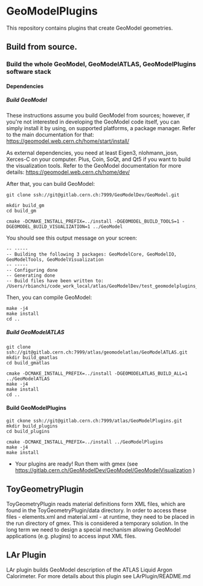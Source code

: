 # GeoModelPlugins

This repository contains plugins that create GeoModel geometries.

## Build from source.

### Build the whole GeoModel, GeoModelATLAS, GeoModelPlugins software stack

#### Dependencies


##### Build GeoModel

These instructions assume you build GeoModel from sources; however, if you're not interested in developing the GeoModel code itself, you can simply install it by using, on supported platforms, a package manager. Refer to the main documentation for that: https://geomodel.web.cern.ch/home/start/install/

As external dependencies, you need at least Eigen3, nlohmann_josn, Xerces-C on your computer. Plus, Coin, SoQt, and Qt5 if you want to build the visualization tools. Refer to the GeoModel documentation for more details: https://geomodel.web.cern.ch/home/dev/

After that, you can build GeoModel:


```
git clone ssh://git@gitlab.cern.ch:7999/GeoModelDev/GeoModel.git

mkdir build_gm
cd build_gm

cmake -DCMAKE_INSTALL_PREFIX=../install -DGEOMODEL_BUILD_TOOLS=1 -DGEOMODEL_BUILD_VISUALIZATION=1 ../GeoModel
```

You should see this output message on your screen:

```
-- -----
-- Building the following 3 packages: GeoModelCore, GeoModelIO, GeoModelTools, GeoModelVisualization
-- -----
-- Configuring done
-- Generating done
-- Build files have been written to: /Users/rbianchi/code_work_local/atlas/GeoModelDev/test_geomodelplugins_build_geomodelatlas_monorepo_13Jan2021/b_gm
```

Then, you can compile GeoModel:

```
make -j4
make install
cd ..
```



##### Build GeoModelATLAS


```
git clone ssh://git@gitlab.cern.ch:7999/atlas/geomodelatlas/GeoModelATLAS.git
mkdir build_gmatlas
cd build_gmatlas

cmake -DCMAKE_INSTALL_PREFIX=../install -DGEOMODELATLAS_BUILD_ALL=1 ../GeoModelATLAS
make -j4
make install
cd ..
```

#### Build GeoModelPlugins

```
git ckone ssh://git@gitlab.cern.ch:7999/atlas/GeoModelPlugins.git
mkdir build_plugins
cd build_plugins

cmake -DCMAKE_INSTALL_PREFIX=../install ../GeoModelPlugins
make -j4
make install
```



* Your plugins are ready!  Run them with gmex (see <https://gitlab.cern.ch/GeoModelDev/GeoModel/GeoModelVisualization> )

## ToyGeometryPlugin

ToyGeometryPlugin reads material definitions form XML files, which are found in the ToyGeometryPlugin/data directory. In order to access these files - elements.xml and material.xml - at runtime, they need to be placed in the run directory of gmex. This is considered a temporary solution. In the long term we need to design a special mechanism allowing GeoModel applications (e.g. plugins) to access input XML files.

## LAr Plugin

LAr plugin builds GeoModel description of the ATLAS Liquid Argon Calorimeter. For more details about this plugin see LArPlugin/README.md